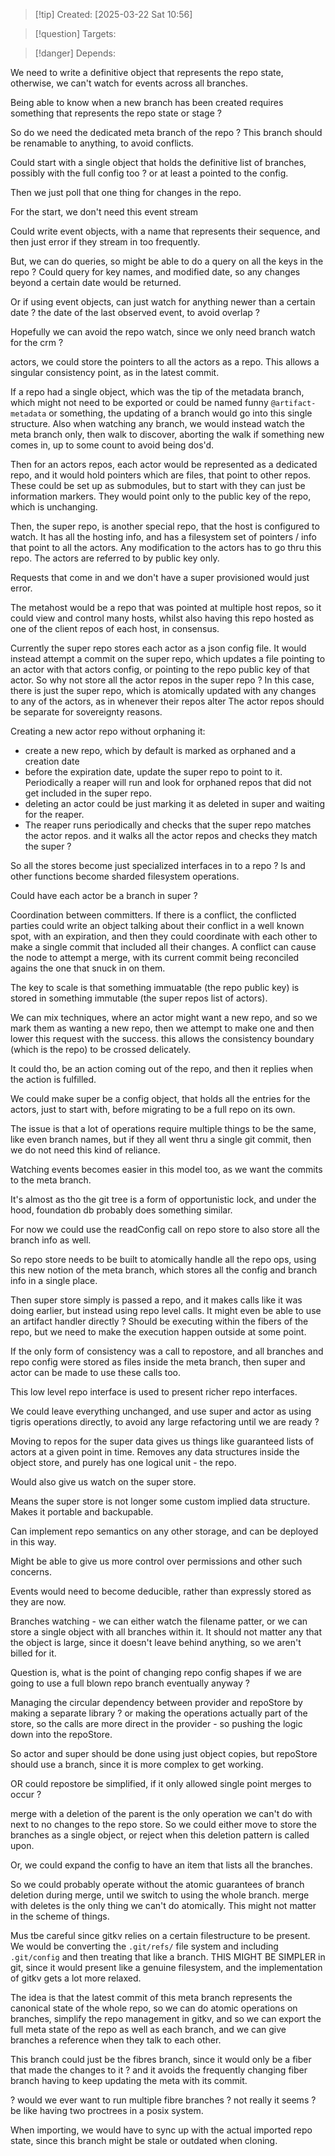 
>[!tip] Created: [2025-03-22 Sat 10:56]

>[!question] Targets: 

>[!danger] Depends: 

We need to write a definitive object that represents the repo state, otherwise, we can't watch for events across all branches.

Being able to know when a new branch has been created requires something that represents the repo state or stage ?

So do we need the dedicated meta branch of the repo ?
This branch should be renamable to anything, to avoid conflicts.

Could start with a single object that holds the definitive list of branches, possibly with the full config too ? or at least a pointed to the config.

Then we just poll that one thing for changes in the repo.

For the start, we don't need this event stream

Could write event objects, with a name that represents their sequence, and then just error if they stream in too frequently.

But, we can do queries, so might be able to do a query on all the keys in the repo ?
Could query for key names, and modified date, so any changes beyond a certain date would be returned.

Or if using event objects, can just watch for anything newer than a certain date ? the date of the last observed event, to avoid overlap ?

Hopefully we can avoid the repo watch, since we only need branch watch for the crm ?

actors, we could store the pointers to all the actors as a repo.  This allows a singular consistency point, as in the latest commit.

If a repo had a single object, which was the tip of the metadata branch, which might not need to be exported or could be named funny `@artifact-metadata` or something, the updating of a branch would go into this single structure.
Also when watching any branch, we would instead watch the meta branch only, then walk to discover, aborting the walk if something new comes in, up to some count to avoid being dos'd.

Then for an actors repos, each actor would be represented as a dedicated repo, and it would hold pointers which are files, that point to other repos.  These could be set up as submodules, but to start with they can just be information markers.  They would point only to the public key of the repo, which is unchanging.

Then, the super repo, is another special repo, that the host is configured to watch.  It has all the hosting info, and has a filesystem set of pointers / info that point to all the actors.  Any modification to the actors has to go thru this repo.  The actors are referred to by public key only.

Requests that come in and we don't have a super provisioned would just error.

The metahost would be a repo that was pointed at multiple host repos, so it could view and control many hosts, whilst also having this repo hosted as one of the client repos of each host, in consensus.

Currently the super repo stores each actor as a json config file.  It would instead attempt a commit on the super repo, which updates a file pointing to an actor with that actors config, or pointing to the repo public key of that actor.
So why not store all the actor repos in the super repo ?
In this case, there is just the super repo, which is atomically updated with any changes to any of the actors, as in whenever their repos alter
The actor repos should be separate for sovereignty reasons.

Creating a new actor repo without orphaning it:
- create a new repo, which by default is marked as orphaned and a creation date
- before the expiration date, update the super repo to point to it.  Periodically a reaper will run and look for orphaned repos that did not get included in the super repo.
- deleting an actor could be just marking it as deleted in super and waiting for the reaper.
- The reaper runs periodically and checks that the super repo matches the actor repos.  and it walks all the actor repos and checks they match the super ?

So all the stores become just specialized interfaces in to a repo ?
ls and other functions become sharded filesystem operations.

Could have each actor be a branch in super ?

Coordination between committers.
If there is a conflict, the conflicted parties could write an object talking about their conflict in a well known spot, with an expiration, and then they could coordinate with each other to make a single commit that included all their changes.
A conflict can cause the node to attempt a merge, with its current commit being reconciled agains the one that snuck in on them.

The key to scale is that something immuatable (the repo public key) is stored in something immutable (the super repos list of actors).

We can mix techniques, where an actor might want a new repo, and so we mark them as wanting a new repo, then we attempt to make one and then lower this request with the success.  this allows the consistency boundary (which is the repo) to be crossed delicately.

It could tho, be an action coming out of the repo, and then it replies when the action is fulfilled.

We could make super be a config object, that holds all the entries for the actors, just to start with, before migrating to be a full repo on its own.

The issue is that a lot of operations require multiple things to be the same, like even branch names, but if they all went thru a single git commit, then we do not need this kind of reliance.

Watching events becomes easier in this model too, as we want the commits to the meta branch.

It's almost as tho the git tree is a form of opportunistic lock, and under the hood, foundation db probably does something similar.

For now we could use the readConfig call on repo store to also store all the branch info as well.

So repo store needs to be built to atomically handle all the repo ops, using this new notion of the meta branch, which stores all the config and branch info in a single place.

Then super store simply is passed a repo, and it makes calls like it was doing earlier, but instead using repo level calls.
It might even be able to use an artifact handler directly ?
Should be executing within the fibers of the repo, but we need to make the execution happen outside at some point.

If the only form of consistency was a call to repostore, and all branches and repo config were stored as files inside the meta branch, then super and actor can be made to use these calls too.

This low level repo interface is used to present richer repo interfaces.

We could leave everything unchanged, and use super and actor as using tigris operations directly, to avoid any large refactoring until we are ready ?

Moving to repos for the super data gives us things like guaranteed lists of actors at a given point in time.  Removes any data structures inside the object store, and purely has one logical unit - the repo.

Would also give us watch on the super store.

Means the super store is not longer some custom implied data structure.  Makes it portable and backupable.

Can implement repo semantics on any other storage, and can be deployed in this way.

Might be able to give us more control over permissions and other such concerns.

Events would need to become deducible, rather than expressly stored as they are now.


Branches watching - we can either watch the filename patter, or we can store a single object with all branches within it.  It should not matter any that the object is large, since it doesn't leave behind anything, so we aren't billed for it.

Question is, what is the point of changing repo config shapes if we are going to use a full blown repo branch eventually anyway ?

Managing the circular dependency between provider and repoStore by making a separate library ? or making the operations actually part of the store, so the calls are more direct in the provider - so pushing the logic down into the repoStore.

So actor and super should be done using just object copies, but repoStore should use a branch, since it is more complex to get working.

OR could repostore be simplified, if it only allowed single point merges to occur ?

merge with a deletion of the parent is the only operation we can't do with next to no changes to the repo store.  So we could either move to store the branches as a single object, or reject when this deletion pattern is called upon.

Or, we could expand the config to have an item that lists all the branches.

So we could probably operate without the atomic guarantees of branch deletion during merge, until we switch to using the whole branch.  merge with deletes is the only thing we can't do atomically.  This might not matter in the scheme of things.

Mus tbe careful since gitkv relies on a certain filestructure to be present.
We would be converting the `.git/refs/` file system and including `.git/config` and then treating that like a branch.
THIS MIGHT BE SIMPLER in git, since it would present like a genuine filesystem, and the implementation of gitkv gets a lot more relaxed.

The idea is that the latest commit of this meta branch represents the canonical state of the whole repo, so we can do atomic operations on branches, simplify the repo management in gitkv, and so we can export the full meta state of the repo as well as each branch, and we can give branches a reference when they talk to each other.

This branch could just be the fibres branch, since it would only be a fiber that made the changes to it ? and it avoids the frequently changing fiber branch having to keep updating the meta with its commit.

? would we ever want to run multiple fibre branches ? not really it seems ? be like having two proctrees in a posix system.

When importing, we would have to sync up with the actual imported repo state, since this branch might be stale or outdated when cloning.